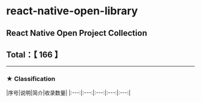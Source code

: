 # react-native-open-library
## React Native Open Project Collection
## Total：【  166 】
--------

### ★ Classification

|序号|说明|简介|收录数量|
|:---:|:---:|:---:|:---:|:---:|

